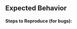 
Expected Behavior <!-- Describe the desired or expected behavour here. -->
-------------------------------------------------------------------------




#### Steps to Reproduce (for bugs):
<!-- Provide an example, or an unambiguous set of steps to reproduce -->
<!-- this bug. Include code to reproduce, if relevant.               -->
